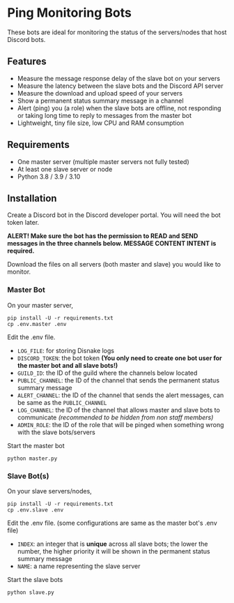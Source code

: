 # Ping Monitoring Bots

These bots are ideal for monitoring the status of the servers/nodes that host Discord bots.

## Features

- Measure the message response delay of the slave bot on your servers
- Measure the latency between the slave bots and the Discord API server
- Measure the download and upload speed of your servers
- Show a permanent status summary message in a channel
- Alert (ping) you (a role) when the slave bots are offline, not responding or taking long time to reply to messages from the master bot
- Lightweight, tiny file size, low CPU and RAM consumption

## Requirements

- One master server (multiple master servers not fully tested)
- At least one slave server or node
- Python 3.8 / 3.9 / 3.10

## Installation

Create a Discord bot in the Discord developer portal. You will need the bot token later.

**ALERT! Make sure the bot has the permission to READ and SEND messages in the three channels below. MESSAGE CONTENT INTENT is required.**

Download the files on all servers (both master and slave) you would like to monitor.

### Master Bot

On your master server,

```
pip install -U -r requirements.txt
cp .env.master .env
```

Edit the .env file.
- `LOG_FILE`: for storing Disnake logs
- `DISCORD_TOKEN`: the bot token **(You only need to create one bot user for the master bot and all slave bots!)**
- `GUILD_ID`: the ID of the guild where the channels below located
- `PUBLIC_CHANNEL`: the ID of the channel that sends the permanent status summary message
- `ALERT_CHANNEL`: the ID of the channel that sends the alert messages, can be same as the `PUBLIC_CHANNEL`
- `LOG_CHANNEL`: the ID of the channel that allows master and slave bots to communicate *(recommended to be hidden from non staff members)*
- `ADMIN_ROLE`: the ID of the role that will be pinged when something wrong with the slave bots/servers

Start the master bot
```
python master.py
```

### Slave Bot(s)

On your slave servers/nodes,

```
pip install -U -r requirements.txt
cp .env.slave .env
```

Edit the .env file. (some configurations are same as the master bot's .env file)
- `INDEX`: an integer that is **unique** across all slave bots; the lower the number, the higher priority it will be shown in the permanent status summary message
- `NAME`: a name representing the slave server

Start the slave bots
```
python slave.py
```
